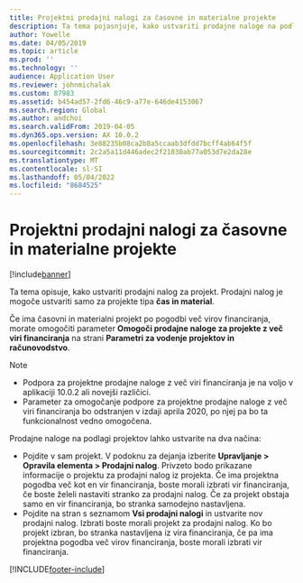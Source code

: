```yaml
---
title: Projektni prodajni nalogi za časovne in materialne projekte
description: Ta tema pojasnjuje, kako ustvariti prodajne naloge na podlagi projekta za časovne in materialne projekte.
author: Yowelle
ms.date: 04/05/2019
ms.topic: article
ms.prod: ''
ms.technology: ''
audience: Application User
ms.reviewer: johnmichalak
ms.custom: 87983
ms.assetid: b454ad57-2fd6-46c9-a77e-646de4153067
ms.search.region: Global
ms.author: andchoi
ms.search.validFrom: 2019-04-05
ms.dyn365.ops.version: AX 10.0.2
ms.openlocfilehash: 3e88235b08ca2b8a5ccaab3dfdd7bcff4ab64f5f
ms.sourcegitcommit: 2c2a5a11d446adec2f21030ab77a053d7e2da28e
ms.translationtype: MT
ms.contentlocale: sl-SI
ms.lasthandoff: 05/04/2022
ms.locfileid: "8684525"
---
```

# <a name="project-sales-orders-for-time-and-material-projects"></a>Projektni prodajni nalogi za časovne in materialne projekte

[!include[banner](../includes/banner.md)]

Ta tema opisuje, kako ustvariti prodajni nalog za projekt. Prodajni nalog je mogoče ustvariti samo za projekte tipa **čas in material**.

Če ima časovni in materialni projekt po pogodbi več virov financiranja, morate omogočiti parameter **Omogoči prodajne naloge za projekte z več viri financiranja** na strani **Parametri za vodenje projektov in računovodstvo**. 

> [!NOTE]
> - Podpora za projektne prodajne naloge z več viri financiranja je na voljo v aplikaciji 10.0.2 ali novejši različici.
> - Parameter za omogočanje podpore za projektne prodajne naloge z več viri financiranja bo odstranjen v izdaji aprila 2020, po njej pa bo ta funkcionalnost vedno omogočena.

Prodajne naloge na podlagi projektov lahko ustvarite na dva načina:

- Pojdite v sam projekt. V podoknu za dejanja izberite **Upravljanje > Opravila elementa > Prodajni nalog**. Privzeto bodo prikazane informacije o projektu za prodajni nalog iz projekta. Če ima projektna pogodba več kot en vir financiranja, boste morali izbrati vir financiranja, če boste želeli nastaviti stranko za prodajni nalog. Če za projekt obstaja samo en vir financiranja, bo stranka samodejno nastavljena.
- Pojdite na stran s seznamom **Vsi prodajni nalogi** in ustvarite nov prodajni nalog. Izbrati boste morali projekt za prodajni nalog. Ko bo projekt izbran, bo stranka nastavljena iz vira financiranja, če pa ima projektna pogodba več virov financiranja, boste morali izbrati vir financiranja.



[!INCLUDE[footer-include](../includes/footer-banner.md)]